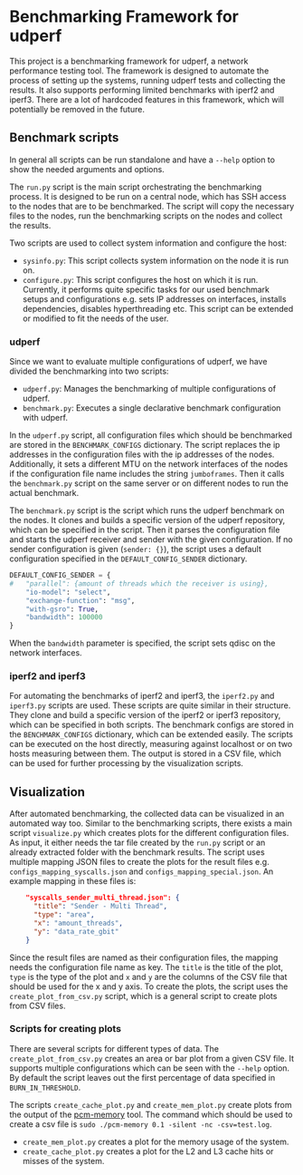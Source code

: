 # Benchmarking Framework for udperf
This project is a benchmarking framework for udperf, a network performance testing tool. The framework is designed to automate the process of setting up the systems, running udperf tests and collecting the results. 
It also supports performing limited benchmarks with iperf2 and iperf3.
There are a lot of hardcoded features in this framework, which will potentially be removed in the future.


## Benchmark scripts
In general all scripts can be run standalone and have a `--help` option to show the needed arguments and options.

The `run.py` script is the main script orchestrating the benchmarking process. 
It is designed to be run on a central node, which has SSH access to the nodes that are to be benchmarked. 
The script will copy the necessary files to the nodes, run the benchmarking scripts on the nodes and collect the results.

Two scripts are used to collect system information and configure the host:
- `sysinfo.py`: This script collects system information on the node it is run on. 
- `configure.py`: This script configures the host on which it is run. Currently, it performs quite specific tasks for our used benchmark setups and configurations e.g. sets IP addresses on interfaces, installs dependencies, disables hyperthreading etc. This script can be extended or modified to fit the needs of the user.


### udperf
Since we want to evaluate multiple configurations of udperf, we have divided the benchmarking into two scripts:
- `udperf.py`: Manages the benchmarking of multiple configurations of udperf.
- `benchmark.py`: Executes a single declarative benchmark configuration with udperf.

In the `udperf.py` script, all configuration files which should be benchmarked are stored in the `BENCHMARK_CONFIGS` dictionary.
The script replaces the ip addresses in the configuration files with the ip addresses of the nodes.
Additionally, it sets a different MTU on the network interfaces of the nodes if the configuration file name includes the string `jumboframes`.
Then it calls the `benchmark.py` script on the same server or on different nodes to run the actual benchmark.

The `benchmark.py` script is the script which runs the udperf benchmark on the nodes.
It clones and builds a specific version of the udperf repository, which can be specified in the script.
Then it parses the configuration file and starts the udperf receiver and sender with the given configuration.
If no sender configuration is given (`sender: {}`), the script uses a default configuration specified in the `DEFAULT_CONFIG_SENDER` dictionary.

```python
DEFAULT_CONFIG_SENDER = {
#   "parallel": {amount of threads which the receiver is using}, 
    "io-model": "select",
    "exchange-function": "msg",
    "with-gsro": True,
    "bandwidth": 100000
}
```

When the `bandwidth` parameter is specified, the script sets qdisc on the network interfaces.



### iperf2 and iperf3
For automating the benchmarks of iperf2 and iperf3, the `iperf2.py` and `iperf3.py` scripts are used.
These scripts are quite similar in their structure. 
They clone and build a specific version of the iperf2 or iperf3 repository, which can be specified in both scripts.
The benchmark configs are stored in the `BENCHMARK_CONFIGS` dictionary, which can be extended easily. 
The scripts can be executed on the host directly, measuring against localhost or on two hosts measuring between them.
The output is stored in a CSV file, which can be used for further processing by the visualization scripts.


## Visualization
After automated benchmarking, the collected data can be visualized in an automated way too.
Similar to the benchmarking scripts, there exists a main script `visualize.py` which creates plots for the different configuration files.
As input, it either needs the tar file created by the `run.py` script or an already extracted folder with the benchmark results.
The script uses multiple mapping JSON files to create the plots for the result files e.g. `configs_mapping_syscalls.json` and `configs_mapping_special.json`.
An example mapping in these files is:
```json
    "syscalls_sender_multi_thread.json": {
      "title": "Sender - Multi Thread",
      "type": "area",
      "x": "amount_threads",
      "y": "data_rate_gbit"
    }
```
Since the result files are named as their configuration files, the mapping needs the configuration file name as key.
The `title` is the title of the plot, `type` is the type of the plot and `x` and `y` are the columns of the CSV file that should be used for the x and y axis.
To create the plots, the script uses the `create_plot_from_csv.py` script, which is a general script to create plots from CSV files.


### Scripts for creating plots
There are several scripts for different types of data.
The `create_plot_from_csv.py` creates an area or bar plot from a given CSV file.
It supports multiple configurations which can be seen with the `--help` option.
By default the script leaves out the first percentage of data specified in `BURN_IN_THRESHOLD`.

The scripts `create_cache_plot.py` and `create_mem_plot.py` create plots from the output of the [pcm-memory](https://github.com/intel/pcm) tool.
The command which should be used to create a csv file is `sudo ./pcm-memory 0.1 -silent -nc -csv=test.log`.
- `create_mem_plot.py` creates a plot for the memory usage of the system.
- `create_cache_plot.py` creates a plot for the L2 and L3 cache hits or misses of the system.